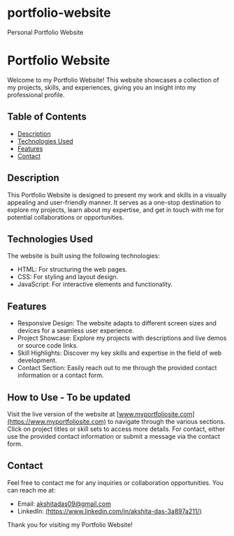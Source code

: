 # portfolio-website
Personal Portfolio Website 
# Portfolio Website

Welcome to my Portfolio Website! This website showcases a collection of my projects, skills, and experiences, giving you an insight into my professional profile.

## Table of Contents

- [Description](#description)
- [Technologies Used](#technologies-used)
- [Features](#features)
- [Contact](#contact)

## Description

This Portfolio Website is designed to present my work and skills in a visually appealing and user-friendly manner. It serves as a one-stop destination to explore my projects, learn about my expertise, and get in touch with me for potential collaborations or opportunities.

## Technologies Used

The website is built using the following technologies:

- HTML: For structuring the web pages.
- CSS: For styling and layout design.
- JavaScript: For interactive elements and functionality.

## Features

- Responsive Design: The website adapts to different screen sizes and devices for a seamless user experience.
- Project Showcase: Explore my projects with descriptions and live demos or source code links.
- Skill Highlights: Discover my key skills and expertise in the field of web development.
- Contact Section: Easily reach out to me through the provided contact information or a contact form.

## How to Use - To be updated

Visit the live version of the website at [www.myportfoliosite.com](https://www.myportfoliosite.com) to navigate through the various sections. Click on project titles or skill sets to access more details. For contact, either use the provided contact information or submit a message via the contact form.

## Contact

Feel free to contact me for any inquiries or collaboration opportunities. You can reach me at:

- Email: akshitadas09@gmail.com
- LinkedIn: [(https://www.linkedin.com/in/akshita-das-3a897a211/)]((https://www.linkedin.com/in/akshita-das-3a897a211/))

Thank you for visiting my Portfolio Website!

